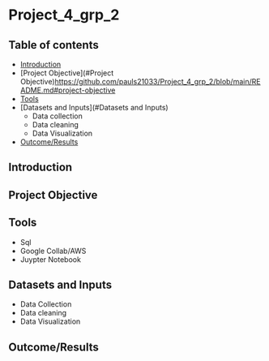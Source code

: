 # Project_4_grp_2

## Table of contents ##
- [Introduction](#Introduction)
- [Project Objective](#Project Objective)https://github.com/pauls21033/Project_4_grp_2/blob/main/README.md#project-objective
- [Tools](#Tools)
- [Datasets and Inputs](#Datasets and Inputs)
    + Data collection
    + Data cleaning
    + Data Visualization
- [Outcome/Results](#Outcome/Results)

## Introduction 

## Project Objective

## Tools
+ Sql
+ Google Collab/AWS 
+ Juypter Notebook

## Datasets and Inputs 
- Data Collection
- Data cleaning
- Data Visualization

## Outcome/Results
